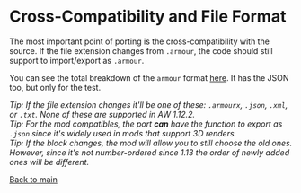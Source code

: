 # Cross-Compatibility and File Format

The most important point of porting is the cross-compatibility with the source. If the file extension changes from `.armour`, the code should still support to import/export as `.armour`.

You can see the total breakdown of the `armour` format [here](https://github.com/JeonDohyeon/Armourers-Workshop-1.16/blob/main/armour%20file%20format.md).
It has the JSON too, but only for the test.

*Tip: If the file extension changes it'll be one of these: `.armourx`, `.json`, `.xml`, or `.txt`. None of these are supported in AW 1.12.2.*
<br>
*Tip: For the mod compatibles, the port **can** have the function to export as `.json` since it's widely used in mods that support 3D renders.*
<br>
*Tip: If the block changes, the mod will allow you to still choose the old ones. However, since it's not number-ordered since 1.13 the order of newly added ones will be different.*

[Back to main](https://jeondohyeon.github.io/Armourers-Workshop-1.16)

